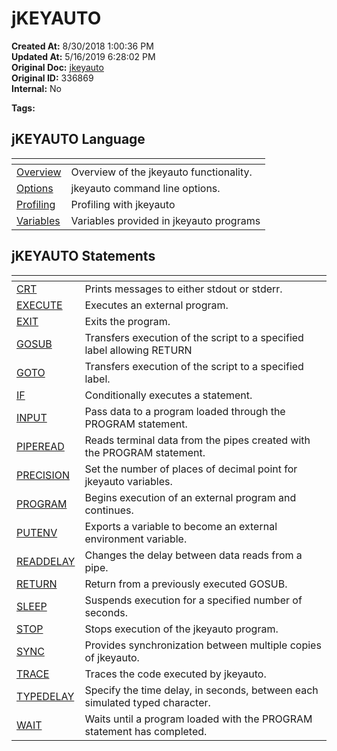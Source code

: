 # jKEYAUTO

**Created At:** 8/30/2018 1:00:36 PM  
**Updated At:** 5/16/2019 6:28:02 PM  
**Original Doc:** [jkeyauto](https://docs.jbase.com/48575-jkeyauto/jkeyauto)  
**Original ID:** 336869  
**Internal:** No  

**Tags:**
<badge text='program performance' vertical='middle' />
<badge text='program profiling' vertical='middle' />

## jKEYAUTO Language

| <!----> | <!----> |
| --- | --- |
| [Overview](./../jkeyauto-overview) | Overview of the jkeyauto functionality. |
| [Options](./../options) | jkeyauto command line options. |
| [Profiling](./../jkeyauto-profiling) | Profiling with jkeyauto |
| [Variables](./../jkeyauto-variables) | Variables provided in jkeyauto programs |

## jKEYAUTO Statements

| <!----> | <!----> |
| --- | --- |
| [CRT](./../../../../jbase-basic-%28jbc%29/crt) | Prints messages to either stdout or stderr. |
| [EXECUTE](./../execute) | Executes an external program. |
| [EXIT](./../exit) | Exits the program. |
| [GOSUB](./../gosub) | Transfers execution of the script to a specified label allowing RETURN |
| [GOTO](336880-goto) | Transfers execution of the script to a specified label. |
| [IF](336879-if) | Conditionally executes a statement. |
| [INPUT](./../input) | Pass data to a program loaded through the PROGRAM statement. |
| [PIPEREAD](./../piperead) | Reads terminal data from the pipes created with the PROGRAM statement. |
| [PRECISION](precision) | Set the number of places of decimal point for jkeyauto variables. |
| [PROGRAM](./../program) | Begins execution of an external program and continues. |
| [PUTENV](./../putenv) | Exports a variable to become an external environment variable. |
| [READDELAY](./../readdelay) | Changes the delay between data reads from a pipe. |
| [RETURN](./../return) | Return from a previously executed GOSUB. |
| [SLEEP](https://https://static.zumasys.com/jbase/r99/knowledgebase/manuals/3.0/30manpages/man/jke2_JKEYAUTO.SLEEP.htm) | Suspends execution for a specified number of seconds. |
| [STOP](./../stop) | Stops execution of the jkeyauto program. |
| [SYNC](./../sync) | Provides synchronization between multiple copies of jkeyauto. |
| [TRACE](./../trace) | Traces the code executed by jkeyauto. |
| [TYPEDELAY](./../typedelay) | Specify the time delay, in seconds, between each simulated typed character. |
| [WAIT](./../wait) | Waits until a program loaded with the PROGRAM statement has completed. |

  
<PageFooter />
